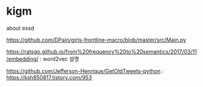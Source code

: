 # kigm
about essd


https://github.com/DPain/girls-frontline-macro/blob/master/src/Main.py

https://ratsgo.github.io/from%20frequency%20to%20semantics/2017/03/11/embedding/
: word2vec 설명

https://github.com/Jefferson-Henrique/GetOldTweets-python
: 
https://ksh850817.tistory.com/953

